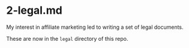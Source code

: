 
# 2-legal.md

My interest in affiliate marketing led to writing a set of legal documents.

These are now in the `legal` directory of this repo.

